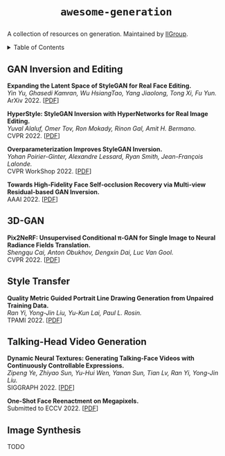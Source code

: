 # <p align=center>`awesome-generation`</p>
A collection of resources on generation. Maintained by [IIGroup](https://sites.google.com/view/iigroup-thu/home?authuser=0).

<!-- ## Contributing

If you think I have missed out on something (or) have any suggestions (papers, implementations and other resources), feel free to [pull a request](https://github.com/xiaweihao/awesome-image-translation/pulls). Feedback and contributions are welcome!

markdown format:
``` markdown
**Here is the Paper Name.**<br>
*[Author 1](homepage), Author 2, and Author 3.*<br>
Conference or Journal Year. [[PDF](link)] [[Project](link)] [[Github](link)] [[Video](link)] [[Data](link)]
``` -->

<details><summary>Table of Contents</summary><p>

- [GAN Inversion and Editing](#gan-inversion-and-editing)
- [3D-GAN](#3d-gan)
- [Style Transfer](#style-transfer)
- [Talking-Head Video Generation](#talking-head-video-generation)
- [Image Synthesis](#image-synthesis)
</p></details><p></p>


## GAN Inversion and Editing

**Expanding the Latent Space of StyleGAN for Real Face Editing.**<br>
*Yin Yu, Ghasedi Kamran, Wu HsiangTao, Yang Jiaolong, Tong Xi, Fu Yun.*<br>
ArXiv 2022. [[PDF](https://arxiv.org/abs/2204.12530)]

**HyperStyle: StyleGAN Inversion with HyperNetworks for Real Image Editing.**<br>
*Yuval Alaluf, Omer Tov, Ron Mokady, Rinon Gal, Amit H. Bermano.*<br>
CVPR 2022. [[PDF](https://arxiv.org/abs/2111.15666)]

**Overparameterization Improves StyleGAN Inversion.**<br>
*Yohan Poirier-Ginter, Alexandre Lessard, Ryan Smith, Jean-François Lalonde.*<br>
CVPR WorkShop 2022. [[PDF](https://arxiv.org/abs/2205.06304)]

**Towards High-Fidelity Face Self-occlusion Recovery via Multi-view Residual-based GAN Inversion.**<br>
AAAI 2022. [[PDF](https://aaai-2022.virtualchair.net/poster_aaai2208)]


## 3D-GAN

**Pix2NeRF: Unsupervised Conditional π-GAN for Single Image to Neural Radiance Fields Translation.**<br>
*Shengqu Cai, Anton Obukhov, Dengxin Dai, Luc Van Gool.*<br>
CVPR 2022. [[PDF](https://arxiv.org/abs/2202.13162)]

## Style Transfer

**Quality Metric Guided Portrait Line Drawing Generation from Unpaired Training Data.**<br>
*Ran Yi, Yong-Jin Liu, Yu-Kun Lai, Paul L. Rosin.*<br>
TPAMI 2022. [[PDF](https://arxiv.org/abs/2202.03678)]

## Talking-Head Video Generation

**Dynamic Neural Textures: Generating Talking-Face Videos with Continuously Controllable Expressions.**<br>
*Zipeng Ye, Zhiyao Sun, Yu-Hui Wen, Yanan Sun, Tian Lv, Ran Yi, Yong-Jin Liu.*<br>
SIGGRAPH 2022. [[PDF](https://arxiv.org/abs/2204.06180)]

**One-Shot Face Reenactment on Megapixels.**<br>
Submitted to ECCV 2022. [[PDF](https://arxiv.org/abs/2205.13368)]

## Image Synthesis

TODO
